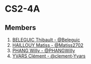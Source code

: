 # CS2-4A

## Members 

1. [BELEGUIC Thibault - @Beleguic](https://github.com/Beleguic)
2. [HAILLOUY Matiss - @Matiss2702](https://github.com/Matiss2702)
3. [PHANG Willy - @PHANGWilly](https://github.com/PHANGWilly)
4. [YVARS Clément - @clement-Yvars](https://github.com/clement-Yvars)

